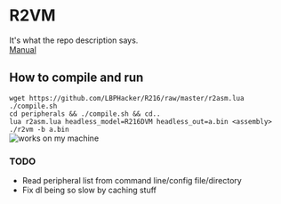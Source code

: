# R2VM  
It's what the repo description says.  
[Manual](https://lbphacker.pw/powdertoy/R216/manual.md)  
## How to compile and run  
`wget https://github.com/LBPHacker/R216/raw/master/r2asm.lua`  
`./compile.sh`  
`cd peripherals && ./compile.sh && cd..`  
`lua r2asm.lua headless_model=R216DVM headless_out=a.bin <assembly>`  
`./r2vm -b a.bin`  
![works on my machine](https://johan.driessen.se/images/johan_driessen_se/WindowsLiveWriter/PersistanceinWF4beta2_E4AD/works-on-my-machine-starburst_2.png)  
### TODO  
 - Read peripheral list from command line/config file/directory
 - Fix dl being so slow by caching stuff  
